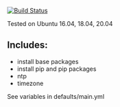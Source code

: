 [![Build Status](https://travis-ci.org/viasite-ansible/ansible-role-common.svg?branch=master)](https://travis-ci.org/viasite-ansible/ansible-role-common)

Tested on Ubuntu 16.04, 18.04, 20.04

## Includes:
- install base packages
- install pip and pip packages
- ntp
- timezone

See variables in defaults/main.yml
